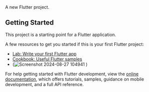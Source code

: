 A new Flutter project.

## Getting Started

This project is a starting point for a Flutter application.

A few resources to get you started if this is your first Flutter project:

- [Lab: Write your first Flutter app](https://docs.flutter.dev/get-started/codelab)
- [Cookbook: Useful Flutter samples](https://docs.flutter.dev/cookbook)
- (![Screenshot 2024-08-27 104941](https://github.com/user-attachments/assets/1196a7d9-18f1-4be3-8c9f-70faf26b9f66)
)

For help getting started with Flutter development, view the
[online documentation](https://docs.flutter.dev/), which offers tutorials,
samples, guidance on mobile development, and a full API reference.
